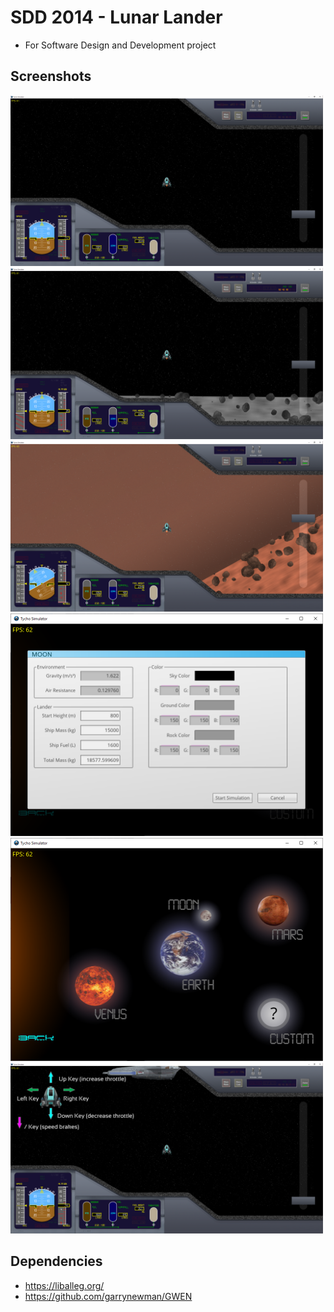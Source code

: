 # SDD 2014 - Lunar Lander

+ For Software Design and Development project

## Screenshots

<img src="_screenshots/main.png" width="500px" />
<img src="_screenshots/main2.png" width="500px" />
<img src="_screenshots/mars.png" width="500px" />
<img src="_screenshots/planet.png" width="500px" />
<img src="_screenshots/planet_select.png" width="500px" />
<img src="_screenshots/training.png" width="500px" />


## Dependencies

+ <https://liballeg.org/>
+ <https://github.com/garrynewman/GWEN>
